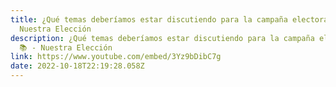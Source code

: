 ```yaml
---
title: ¿Qué temas deberíamos estar discutiendo para la campaña electoral? 📚 -
  Nuestra Elección
description: ¿Qué temas deberíamos estar discutiendo para la campaña electoral?
  📚 - Nuestra Elección
link: https://www.youtube.com/embed/3Yz9bDibC7g
date: 2022-10-18T22:19:28.058Z
---
```

